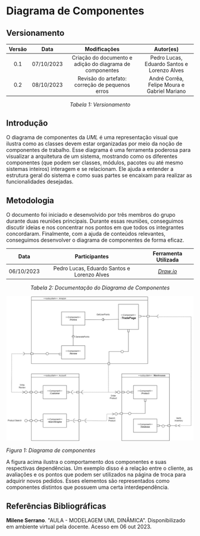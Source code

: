 # Diagrama de Componentes

## Versionamento

<center>

| **Versão** |  **Data**  |                     **Modificações**                     |                **Autor(es)**                |
| :--: | :--: | :--: | :--: |
|    0.1     | 07/10/2023 | Criação do documento e adição do diagrama de componentes | Pedro Lucas, Eduardo Santos e Lorenzo Alves |
|    0.2     | 08/10/2023 | Revisão do artefato: correção de pequenos erros | André Corrêa, Felipe Moura e Gabriel Mariano |

_Tabela 1: Versionamento_

</center>

## Introdução

O diagrama de componentes da *UML* é uma representação visual que ilustra como as classes devem estar organizadas por meio da noção de componentes de trabalho. Esse diagrama é uma ferramenta poderosa para visualizar a arquitetura de um sistema, mostrando como os diferentes componentes (que podem ser classes, módulos, pacotes ou até mesmo sistemas inteiros) interagem e se relacionam. Ele ajuda a entender a estrutura geral do sistema e como suas partes se encaixam para realizar as funcionalidades desejadas.

## Metodologia

O documento foi iniciado e desenvolvido por três membros do grupo durante duas reuniões principais. Durante essas reuniões, conseguimos discutir ideias e nos concentrar nos pontos em que todos os integrantes concordaram. Finalmente, com a ajuda de conteúdos relevantes, conseguimos desenvolver o diagrama de componentes de forma eficaz.

<center>

|  **Data**  |              **Participantes**              |       **Ferramenta Utilizada**        |
| :--------: | :-----------------------------------------: | :-----------------------------------: |
| 06/10/2023 | Pedro Lucas, Eduardo Santos e Lorenzo Alves | [_Draw.io_](https://app.diagrams.net) |

_Tabela 2: Documentação do Diagrama de Componentes_

</center>

![Diagrama de Componentes](../../../Assets/DiagComponentes.jpg)

_Figura 1: Diagrama de componentes_

A figura acima ilustra o comportamento dos componentes e suas respectivas dependências. Um exemplo disso é a relação entre o cliente, as avaliações e os pontos que podem ser utilizados na página de troca para adquirir novos pedidos. Esses elementos são representados como componentes distintos que possuem uma certa interdependência.

## Referências Bibliográficas

**Milene Serrano**. "AULA - MODELAGEM UML DINÂMICA". Disponibilizado em ambiente virtual pela docente. Acesso em 06 out 2023.
